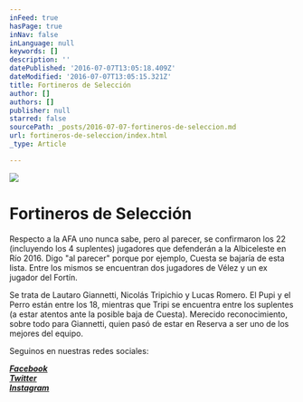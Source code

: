 ```yaml
---
inFeed: true
hasPage: true
inNav: false
inLanguage: null
keywords: []
description: ''
datePublished: '2016-07-07T13:05:18.409Z'
dateModified: '2016-07-07T13:05:15.321Z'
title: Fortineros de Selección
author: []
authors: []
publisher: null
starred: false
sourcePath: _posts/2016-07-07-fortineros-de-seleccion.md
url: fortineros-de-seleccion/index.html
_type: Article

---
```

![](https://the-grid-user-content.s3-us-west-2.amazonaws.com/4cfa2007-ce1c-47fb-a837-27b5d4ae75d4.jpg)

# Fortineros de Selección

Respecto a la AFA uno nunca sabe, pero al parecer, se confirmaron los 22 (incluyendo los 4 suplentes) jugadores que defenderán a la Albiceleste en Río 2016\. Digo "al parecer" porque por ejemplo, Cuesta se bajaría de esta lista. Entre los mismos se encuentran dos jugadores de Vélez y un ex jugador del Fortín.

Se trata de Lautaro Giannetti, Nicolás Tripichio y Lucas Romero. El Pupi y el Perro están entre los 18, mientras que Tripi se encuentra entre los suplentes (a estar atentos ante la posible baja de Cuesta). Merecido reconocimiento, sobre todo para Giannetti, quien pasó de estar en Reserva a ser uno de los mejores del equipo.

Seguinos en nuestras redes sociales:

_**[Facebook][0]**_  
_**[Twitter][1]**_  
_**[Instagram][2]**_

[0]: https://www.facebook.com/pasionfortineraoficial/
[1]: https://twitter.com/PasionFortinera
[2]: https://www.instagram.com/pasionfortinera/